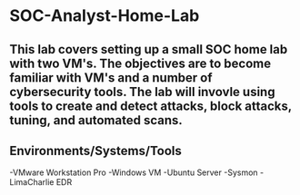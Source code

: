 # SOC-Analyst-Home-Lab

<h2>This lab covers setting up a small SOC home lab with two VM's. The objectives are to become familiar with VM's and a number of cybersecurity tools. The lab will invovle using tools to create and detect attacks, block attacks, tuning, and automated scans.</h2>

<h2>Environments/Systems/Tools</h2>
-VMware Workstation Pro
-Windows VM
-Ubuntu Server
-Sysmon
-LimaCharlie EDR


